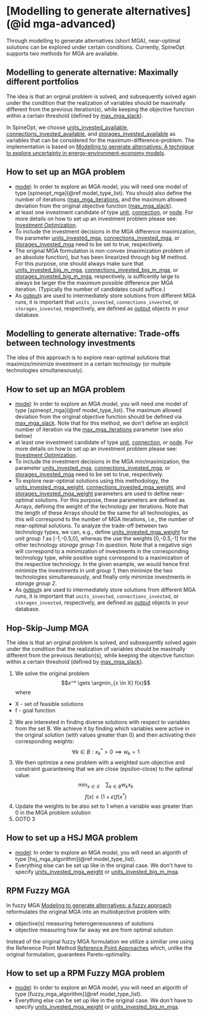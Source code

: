 # [Modelling to generate alternatives](@id mga-advanced)

Through modelling to generate alternatives (short MGA), near-optimal solutions can be explored under certain conditions. Currently, SpineOpt supports two methods for MGA are available.

## Modelling to generate alternative: Maximally different portfolios
The idea is that an orginal problem is solved, and subsequently solved again under the condition that the realization of variables should be maximally different from the previous iteration(s), while keeping the objective function within a certain threshold (defined by [max\_mga\_slack](@ref)).

In SpineOpt, we choose [units\_invested\_available](@ref), [connections\_invested\_available](@ref), and [storages\_invested\_available](@ref) as variables that can be considered for the maximum-difference-problem. The implementation is based on [Modelling to generate alternatives: A technique to explore uncertainty in energy-environment-economy models](https://doi.org/10.1016/j.apenergy.2017.03.065).

## How to set up an MGA problem
- [model](@ref): In order to explore an MGA model, you will need one model of type [spineopt\_mga](@ref model_type_list). You should also define the number of iterations ([max\_mga\_iterations](@ref), and the maximum allowed deviation from the original objective function ([max\_mga\_slack](@ref)).
- at least one investment candidate of type [unit](@ref), [connection](@ref), or [node](@ref). For more details on how to set up an investment problem please see: [Investment Optimization](@ref).
- To include the investment decisions in the MGA difference maximization, the parameter [units\_invested\_mga](@ref), [connections\_invested\_mga](@ref), or [storages\_invested\_mga](@ref) need to be set to true, respectively.
- The original MGA formulation is non-convex (maximization problem of an absolute function), but has been linearized through big M method. For this purpose, one should always make sure that [units\_invested\_big\_m\_mga](@ref), [connections\_invested\_big\_m\_mga](@ref), or [storages\_invested\_big\_m\_mga](@ref), respectively, is sufficently large to always be larger the the maximum possible difference per MGA iteration. (Typically the number of candidates could suffice.)
- As [output](@ref)s are used to intermediately store solutions from different MGA runs, it is important that `units_invested`, `connections_invested`, or `storages_invested`, respectively, are defined as [output](@ref) objects in your database.

## Modelling to generate alternative: Trade-offs between technology investments
The idea of this approach is to explore near-optimal solutions that maximize/minimize investment in a certain technology (or multiple technologies simultanesously). 

## How to set up an MGA problem
- [model](@ref): In order to explore an MGA model, you will need one model of type [spineopt\_mga](@ref model_type_list). The maximum allowed deviation from the original objective function should be defined via [max\_mga\_slack](@ref). Note that for this method, we don't define an explicit number of iteration via the  [max\_mga\_iterations](@ref) parameter (see also below)
- at least one investment candidate of type [unit](@ref), [connection](@ref), or [node](@ref). For more details on how to set up an investment problem please see: [Investment Optimization](@ref).
- To include the investment decisions in the MGA min/maximization, the parameter [units\_invested\_mga](@ref), [connections\_invested\_mga](@ref), or [storages\_invested\_mga](@ref) need to be set to true, respectively.
- To explore near-optimal solutions using this methodology, the [units\_invested\_mga\_weight](@ref), [connections\_invested\_mga\_weight](@ref), and [storages\_invested\_mga\_weight](@ref) parameters are used to define near-optimal solutions. For this purpose, these parameters are defined as Arrays, defining the weight of the technology per iterations. Note that the length of these Arrays should be the same for all technologies, as this will correspond to the number of MGA iterations, i.e., the number of near-optimal solutions. To analyze the trade-off between two technology types, we can, e.g., define [units\_invested\_mga\_weight](@ref) for *unit group 1* as [-1,-0.5,0], whereas the use the weights [0,-0.5,-1] for the other technology *storage group 1* in question. Note that a negative sign will correspond to a minimization of investments in the corresponding technology type, while positive signs correspond to a maximization of the respective technology. In the given example, we would hence first minimize the investments in *unit group 1*, then minimize the two technologies simultaneuously, and finally only minimize investments in *storage group 2*.
- As [output](@ref)s are used to intermediately store solutions from different MGA runs, it is important that `units_invested`, `connections_invested`, or `storages_invested`, respectively, are defined as [output](@ref) objects in your database.

## Hop-Skip-Jump MGA
The idea is that an orginal problem is solved, and subsequently solved again under the condition that the realization of variables should be maximally different from the previous iteration(s), while keeping the objective function within a certain threshold (defined by [max\_mga\_slack](@ref)).
1. We solve the original problem 
$$x^* \gets \argmin_{x \in X} f(x)$$
where  
- X - set of feasible solutions
- f - goal function 
2. We are interested in finding diverse solutions with respect to variables from the set B. We achieve it by finding which variables were active in the original solution (with values greater than 0) and then activating their corresponding weights:
$$\forall k \in B: x^*_k > 0 \implies w_k = 1$$
3. We then optimize a new problem with a weighted sum objective and constraint guaranteeing that we are close (epsilon-close) to the optimal value:
$$\min_{x \in X} \quad \sum_{k \in B} w_k x_k$$
$$ f(x) \leq (1 + \varepsilon) f(x^*)$$
4. Update the weights to be also set to 1 when a variable was greater than 0 in the MGA problem solution
5. GOTO 3

## How to set up a HSJ MGA problem
- [model](@ref): In order to explore an MGA model, you will need an algorith of type [hsj_mga_algorithm](@ref model_type_list).
- Everything else can be set up like in the original case. We don't have to specify [units\_invested\_mga\_weight](@ref) or [units\_invested\_big\_m\_mga](@ref).

## RPM Fuzzy MGA
In fuzzy MGA [Modeling to generate alternatives: a fuzzy approach](https://doi.org/10.1016/S0165-0114(83)80014-1) 
reformulates the original MGA into an multiobjective problem with:
- objective(s) measuring heterogeneousness of solutions
- objective measuring how far away we are from optimal solution

Instead of the original fuzzy MGA formulation we utilize a similiar one using the Reference Point Method [Reference Point Approaches](https://doi.org/10.1007/978-1-4615-5025-9_9) which, unlike the original formulation,
guarantees Pareto-optimality.

## How to set up a RPM Fuzzy MGA problem
- [model](@ref): In order to explore an MGA model, you will need an algorith of type [fuzzy_mga_algorithm](@ref model_type_list).
- Everything else can be set up like in the original case. We don't have to specify [units\_invested\_mga\_weight](@ref) or [units\_invested\_big\_m\_mga](@ref).
